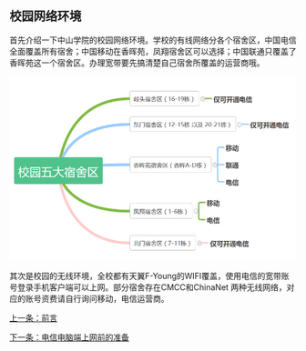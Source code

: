 ## 校园网络环境

首先介绍一下中山学院的校园网络环境。学校的有线网络分各个宿舍区，中国电信全面覆盖所有宿舍；中国移动在香晖苑，凤翔宿舍区可以选择；中国联通只覆盖了香晖苑这一个宿舍区。办理宽带要先搞清楚自己宿舍所覆盖的运营商哦。

![](images/image1.png)

其次是校园的无线环境，全校都有天翼F-Young的WIFI覆盖，使用电信的宽带账号登录手机客户端可以上网。部分宿舍存在CMCC和ChinaNet 两种无线网络，对应的账号资费请自行询问移动，电信运营商。

[上一条：前言](/guide/foreword)

[下一条：电信电脑端上网前的准备](/guide/prepareDX)